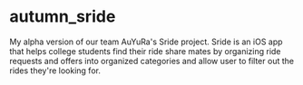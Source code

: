 # autumn_sride
My alpha version of our team AuYuRa's Sride project. Sride is an iOS app that helps college students find their ride share mates by organizing ride requests and offers into organized categories and allow user to filter out the rides they're looking for.
